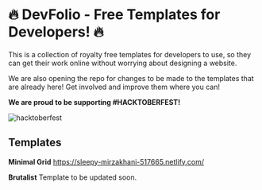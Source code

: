 # 🔥 DevFolio - Free Templates for Developers! 🔥

This is a collection of royalty free templates for developers to use, so they can get their work online without worrying about designing a website.

We are also opening the repo for changes to be made to the templates that are already here! Get involved and improve them where you can!

**We are proud to be supporting #HACKTOBERFEST!**

![hacktoberfest](https://thepracticaldev.s3.amazonaws.com/i/4qzk6l54da8fq9t37b2g.png)

## Templates

**Minimal Grid**
https://sleepy-mirzakhani-517665.netlify.com/

**Brutalist**
Template to be updated soon.
